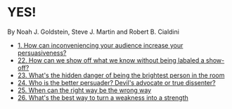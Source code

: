 YES!
====

By Noah J. Goldstein, Steve J. Martin and Robert B. Cialdini

* [1. How can inconveniencing your audience increase your persuasiveness?](1.md)
* [22. How can we show off what we know without being labaled a show-off?](22.md)
* [23. What's the hidden danger of being the brightest person in the room](23.md)
* [24. Who is the better persuader? Devil's advocate or true dissenter?](24.md)
* [25. When can the right way be the wrong way](25.md)
* [26. What's the best way to turn a weakness into a strength](26.md)
